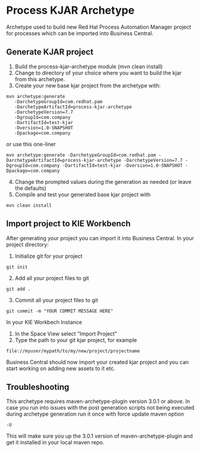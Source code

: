 # Process KJAR Archetype

Archetype used to build new Red Hat Process Automation Manager project for processes which can be imported into Business Central.

## Generate KJAR project

1. Build the process-kjar-archetype module (mvn clean install)
2. Change to directory of your choice where you want to build the kjar from this archetype.
3. Create your new base kjar project from the archetype with:

```
mvn archetype:generate
   -DarchetypeGroupId=com.redhat.pam
   -DarchetypeArtifactId=process-kjar-archetype
   -DarchetypeVersion=7.7
   -DgroupId=com.company
   -DartifactId=test-kjar
   -Dversion=1.0-SNAPSHOT
   -Dpackage=com.company
```

or use this one-liner

```
mvn archetype:generate -DarchetypeGroupId=com.redhat.pam -DarchetypeArtifactId=process-kjar-archetype -DarchetypeVersion=7.7 -DgroupId=com.company -DartifactId=test-kjar -Dversion=1.0-SNAPSHOT -Dpackage=com.company
```

4. Change the prompted values during the generation as needed (or leave the defaults)
5. Compile and test your generated base kjar project with

```
mvn clean install
```

## Import project to KIE Workbench

After generating your project you can import it into Business Central.
In your project directory:

1. Initialize git for your project

```
git init
```

2. Add all your project files to git

```
git add .
```

3. Commit all your project files to git

```
git commit -m "YOUR COMMIT MESSAGE HERE"
```

In your KIE Workbech Instance

1. In the Space View select "Import Project"
2. Type the path to your git kjar project, for example

```
file://myuser/mypath/to/my/new/project/projectname
```

Business Central should now import your created kjar project and you can start working on adding new assets to it etc.

## Troubleshooting

This archetype requires maven-archetype-plugin version 3.0.1 or above.
In case you run into issues with the post generation scripts not being executed during archetype generation run it once with force update maven option

```
-U
```

This will make sure you up the 3.0.1 version of maven-archetype-plugin and get it installed in your local maven repo.
